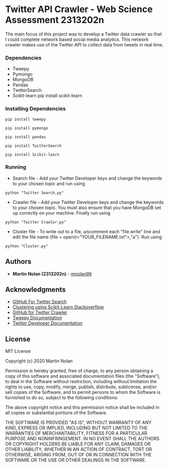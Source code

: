 # Twitter API Crawler - Web Science Assessment 2313202n

The main focus of this project was to develop a Twitter data crawler so that I could complete network based social media analytics. This network crawler makes use of the Twitter API to collect data from tweets in real time. 


### Dependencies

- Tweepy
- Pymongo
- MongoDB
- Pandas
- TwitterSearch
- Scikit-learn pip install scikit-learn


### Installing Dependencies


```
pip install tweepy
```

```
pip install pymongo
```

```
pip install pandas
```

```
pip install TwitterSearch
```

```
pip install Scikit-learn
```

### Running

- Search file - Add your Twitter Developer keys and change the keywords to your chosen topic and run using
```
python "Twitter Search.py"
```

- Crawler file - Add your Twitter Developer keys and change the keywords to your chosen topic. You must also ensure that you have MongoDB set up correctly on your machine. Finally run using
```
python "Twitter Crawler.py"
```

- Cluster file - To write out to a file, uncomment each "file.write" line and edit the file name (file = open(r<"YOUR_FILENAME.txt">,"a"). Run using

```
python "Cluster.py"
```


## Authors

- **Martin Nolan (2313202n)** - [mnolan99](https://github.com/mnolan99)

## Acknowledgments

- [GitHub For Twitter Search](https://github.com/ckoepp/TwitterSearch)
- [Clustering using Scikit-Learn Stackoverflow](https://stackoverflow.com/questions/27889873/clustering-text-documents-using-scikit-learn-kmeans-in-python?fbclid=IwAR13agTGUdH3e7Xdpt2x6ee6R8vrzjWCuguWgCgTklOcmcYBwVdO6ak8c3k)
- [GitHub for Twitter Crawler](https://github.com/SamDelgado/twitter-to-mongo)
- [Tweepy Documentation](http://docs.tweepy.org/en/latest/)
- [Twitter Developer Documentation](https://developer.twitter.com/en/docs)

## License

MIT License

Copyright (c) 2020 Martin Nolan

Permission is hereby granted, free of charge, to any person obtaining a copy
of this software and associated documentation files (the "Software"), to deal
in the Software without restriction, including without limitation the rights
to use, copy, modify, merge, publish, distribute, sublicense, and/or sell
copies of the Software, and to permit persons to whom the Software is
furnished to do so, subject to the following conditions:

The above copyright notice and this permission notice shall be included in all
copies or substantial portions of the Software.

THE SOFTWARE IS PROVIDED "AS IS", WITHOUT WARRANTY OF ANY KIND, EXPRESS OR
IMPLIED, INCLUDING BUT NOT LIMITED TO THE WARRANTIES OF MERCHANTABILITY,
FITNESS FOR A PARTICULAR PURPOSE AND NONINFRINGEMENT. IN NO EVENT SHALL THE
AUTHORS OR COPYRIGHT HOLDERS BE LIABLE FOR ANY CLAIM, DAMAGES OR OTHER
LIABILITY, WHETHER IN AN ACTION OF CONTRACT, TORT OR OTHERWISE, ARISING FROM,
OUT OF OR IN CONNECTION WITH THE SOFTWARE OR THE USE OR OTHER DEALINGS IN THE
SOFTWARE.
